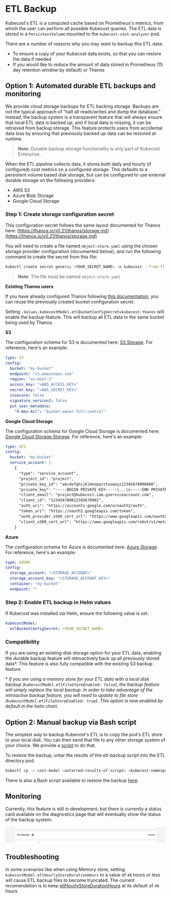 # ETL Backup

Kubecost's ETL is a computed cache based on Prometheus's metrics, from which the user can perform all possible Kubecost queries. The ETL data is stored in a `PersistentVolume` mounted to the `kubecost-cost-analyzer` pod.

There are a number of reasons why you may want to backup this ETL data:

* To ensure a copy of your Kubecost data exists, so that you can restore the data if needed
* If you would like to reduce the amount of data stored in Prometheus (15 day retention window by default) or Thanos

## Option 1: Automated durable ETL backups and monitoring

We provide cloud storage backups for ETL backing storage. Backups are not the typical approach of "halt all reads/writes and dump the database." Instead, the backup system is a transparent feature that will always ensure that local ETL data is backed up, and if local data is missing, it can be retrieved from backup storage. This feature protects users from accidental data loss by ensuring that previously backed up data can be restored at runtime.

> **Note**: Durable backup storage functionality is only part of Kubecost Enterprise.

When the ETL pipeline collects data, it stores both daily and hourly (if configured) cost metrics on a configured storage. This defaults to a persistent volume based disk storage, but can be configured to use external durable storage on the following providers:

* AWS S3
* Azure Blob Storage
* Google Cloud Storage

### Step 1: Create storage configuration secret

This configuration secret follows the same layout documented for Thanos here: [https://thanos.io/v0.21/thanos/storage.md](https://thanos.io/v0.21/thanos/storage.md)

You will need to create a file named `object-store.yaml` using the chosen storage provider configuration (documented below), and run the following command to create the secret from this file:

```bash
kubectl create secret generic <YOUR_SECRET_NAME> -n kubecost --from-file=object-store.yaml
```

> **Note**: The file must be named `object-store.yaml`

**Existing Thanos users**

If you have already configured Thanos following [this documentation](long-term-storage.md), you can reuse the previously created bucket configuration secret.

Setting `.Values.kubecostModel.etlBucketConfigSecret=kubecost-thanos` will enable the backup feature. This will backup all ETL data to the same bucket being used by Thanos.

**S3**

The configuration schema for S3 is documented here: [S3 Storage](https://thanos.io/v0.21/thanos/storage.md#s3). For reference, here's an example:

```yaml
type: S3
config:
  bucket: "my-bucket"
  endpoint: "s3.amazonaws.com"
  region: "us-west-2"
  access_key: "<AWS_ACCESS_KEY>"
  secret_key: "<AWS_SECRET_KEY>"
  insecure: false
  signature_version2: false
  put_user_metadata:
    "X-Amz-Acl": "bucket-owner-full-control"
```

**Google Cloud Storage**

The configuration schema for Google Cloud Storage is documented here: [Google Cloud Storage Storage](https://thanos.io/v0.21/thanos/storage.md/#gcs). For reference, here's an example:

```yaml
type: GCS
config:
  bucket: "my-bucket"
  service_account: |-
    {
      "type": "service_account",
      "project_id": "project",
      "private_key_id": "abcdefghijklmnopqrstuvwxyz12345678906666",
      "private_key": "-----BEGIN PRIVATE KEY-----\...\n-----END PRIVATE KEY-----\n",
      "client_email": "project@kubecost.iam.gserviceaccount.com",
      "client_id": "123456789012345678901",
      "auth_uri": "https://accounts.google.com/o/oauth2/auth",
      "token_uri": "https://oauth2.googleapis.com/token",
      "auth_provider_x509_cert_url": "https://www.googleapis.com/oauth2/v1/certs",
      "client_x509_cert_url": "https://www.googleapis.com/robot/v1/metadata/x509/kubecost%40gitpods.iam.gserviceaccount.com"
    }    
```

**Azure**

The configuration schema for Azure is documented here: [Azure Storage](https://thanos.io/v0.21/thanos/storage.md/#azure). For reference, here's an example:

```yaml
type: AZURE
config:
  storage_account: "<STORAGE_ACCOUNT>"
  storage_account_key: "<STORAGE_ACCOUNT_KEY>"
  container: "my-bucket"
  endpoint: ""
```

### Step 2: Enable ETL backup in Helm values

If Kubecost was installed via Helm, ensure the following value is set.

```yaml
kubecostModel:
  etlBucketConfigSecret: <YOUR_SECRET_NAME>
```

### Compatibility

If you are using an existing disk storage option for your ETL data, enabling the durable backup feature will retroactively back up all previously stored data\*. This feature is also fully compatible with the existing S3 backup feature.

\* _If you are using a memory store for your ETL data with a local disk backup (`kubecostModel.etlFileStoreEnabled: false`), the backup feature will simply replace the local backup. In order to take advantage of the retroactive backup feature, you will need to update to file store (`kubecostModel.etlFileStoreEnabled: true`). This option is now enabled by default in the helm chart._

## Option 2: Manual backup via Bash script

The simplest way to backup Kubecost's ETL is to copy the pod's ETL store to your local disk. You can then send that file to any other storage system of your choice. We provide a [script](https://github.com/kubecost/etl-backup) to do that.

To restore the backup, untar the results of the etl-backup script into the ETL directory pod.

```bash
kubectl cp -c cost-model <untarred-results-of-script> <kubecost-namespace>/<kubecost-pod-name>/var/configs/db/etl
```

There is also a Bash script available to restore the backup [here](https://github.com/kubecost/etl-backup/blob/main/upload-etl.sh).

## Monitoring

Currently, this feature is still in development, but there is currently a status card available on the diagnostics page that will eventually show the status of the backup system:

![Diagnostic ETL Backup Status](https://raw.githubusercontent.com/kubecost/docs/main/images/diagnostics-etl-backup-status.png)

## Troubleshooting

In some scenarios like when using Memory store, setting `kubecostModel.etlHourlyStoreDurationHours` to a value of `48` hours or less will cause ETL backup files to become truncated. The current recomendation is to keep [etlHourlyStoreDurationHours](https://github.com/kubecost/cost-analyzer-helm-chart/blob/8fd5502925c28c56af38b0c4e66c4ec746761d50/cost-analyzer/values.yaml#L322) at its default of `49` hours.
